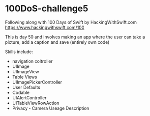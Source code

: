 # 100DoS-challenge5

Following along with 100 Days of Swift by HackingWithSwift.com https://www.hackingwithswift.com/100

This is day 50 and involves making an app where the user can take a picture, add a caption and save (entirely own code)

Skills include:
- navigation coltroller
- UIImage
- UIImageView
- Table Views
- UIImagePickerController
- User Defaults
- Codable
- UIAlertController
- UITableViewRowAction
- Privacy - Camera Useage Description
